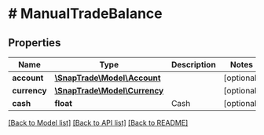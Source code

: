 # # ManualTradeBalance

## Properties

Name | Type | Description | Notes
------------ | ------------- | ------------- | -------------
**account** | [**\SnapTrade\Model\Account**](Account.md) |  | [optional]
**currency** | [**\SnapTrade\Model\Currency**](Currency.md) |  | [optional]
**cash** | **float** | Cash | [optional]

[[Back to Model list]](../../README.md#models) [[Back to API list]](../../README.md#endpoints) [[Back to README]](../../README.md)
